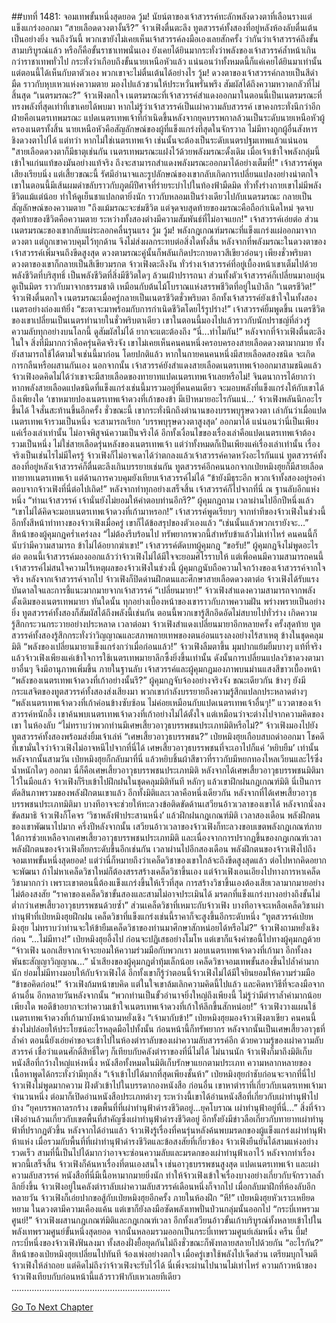 ##บทที่ 1481: จอมเทพขั้นหนึ่งสุดยอด
วู้ม!
นัยน์ตาของเจ้าสวรรค์ทะลักพลังดวงตาที่เลือนรางแต่แข็งแกร่งออกมา
“สายเลือดดวงตางั้นรึ?”
จ้าวเฟิงตื่นตะลึง
ทูตสวรรค์ทั้งสองที่อยู่หลังห้องลับตื่นเต้นเป็นอย่างยิ่ง
จนถึงวันนี้ พวกเขายังไม่เคยเห็นเจ้าสวรรค์ลงมือเองเลยสักครั้ง
ว่ากันว่าเจ้าสวรรค์ถึงขั้นสามบริบูรณ์แล้ว หรือก็คือขั้นราชาเทพนั่นเอง
ยังเคยได้ยินมากระทั่งว่าพลังของเจ้าสวรรค์ล้ำหน้าเกินกว่าราชาเทพทั่วไป กระทั่งว่าเกือบถึงขั้นนายเหนือหัวแล้ว
แน่นอนว่าทั้งหมดนี้ก็แค่เคยได้ยินมาเท่านั้น
แต่ตอนนี้ได้เห็นกับตาตัวเอง พวกเขาจะไม่ตื่นเต้นได้อย่างไร
วู้ม!
ดวงตาของเจ้าสวรรค์กลายเป็นสีดำมืด ราวกับหุบเหวแห่งความตาย มองไปแล้วชวนให้ประหวั่นพรั่นพรึง สัมผัสได้ถึงความหวาดกลัวที่ไม่สิ้นสุด
“เนตรมรณะ?”
จ้าวเฟิงตกใจ
เนตรมรณะที่เจ้าสวรรค์สำแดงออกมาในตอนนี้เป็นเนตรมรณะที่ทรงพลังที่สุดเท่าที่เขาเคยได้พบมา
หากไม่รู้ว่าเจ้าสวรรค์เป็นเผ่าความลับสวรรค์ เขาคงกระทั่งนึกว่าอีกฝ่ายคือเนตรเทพมรณะ
แปดเนตรเทพเจ้าที่กำเนิดขึ้นหลังจากยุคบรรพกาลล้วนเป็นระดับนายเหนือหัวผู้ครองเนตรทั้งสิ้น นายเหนือหัวคือสัญลักษณ์ของผู้ที่แข็งแกร่งที่สุดในจักรวาล ไม่มีทางถูกผู้อื่นสังหารชิงดวงตาไปได้
แต่ทว่า หากไม่ใช่เนตรเทพเจ้า เช่นนั้นจะต้องเป็นระดับเนตรปฐมเทพแล้วแน่นอน
"สายเลือดดวงตาก็มีธาตุเช่นกัน เนตรเทพมรณะแฝงไว้ด้วยพลังมรณะดั้งเดิม เมื่อเจ้าเข้าใจพลังกลุ่มนี้ เข้าใจแก่นแท้ของมันอย่างแท้จริง ถึงจะสามารถสำแดงพลังมรณะออกมาได้อย่างเต็มที่!"
เจ้าสวรรค์พูดเสียงเรียบนิ่ง
แต่เสี้ยวขณะนี้ รัศมีอำนาจและรูปลักษณ์ของเขากลับเกิดการเปลี่ยนแปลงอย่างน่าตกใจ
เขาในตอนนี้มีเส้นผมดำขลับราวกับภูตผีปีศาจที่ร่ายระบำไปในท้องฟ้ามืดมิด
ทั่วทั้งร่างกายเขาไม่มีพลังชีวิตแม้แต่น้อย ทำให้ดูเย็นชาแปลกตายิ่งนัก ราวกับหลอมเป็นร่างเดียวไปกับเนตรมรณะ กลายเป็นสัญลักษณ์ของความตาย
"ถึงแม้มรณะจะข่มชีวิต แต่จุดจบสุดท้ายของมรณะคือถือกำเนิดใหม่ จุดจบสุดท้ายของชีวิตคือความตาย ระหว่างทั้งสองต่างมีความสัมพันธ์ที่ไม่อาจแยก!"
เจ้าสวรรค์เอ่ยต่อ ส่วนเนตรมรณะของเขากลับแผ่ระลอกคลื่นรุนแรง
วู้ม วู้ม!
พลังกฎเกณฑ์มรณะที่แข็งแกร่งแผ่ออกมาจากดวงตา แต่ถูกเขาควบคุมไว้ทุกด้าน จึงไม่ส่งผลกระทบต่อสิ่งใดทั้งสิ้น
หลังจากที่พลังมรณะในดวงตาของเจ้าสวรรค์เพิ่มจนถึงขีดสูงสุด ดวงตามรณะคู่นั้นก็พลันเกิดประกายดาวสีเขียวอ่อนๆ
เพียงชั่วพริบตา ดวงตาของเขาก็กลายเป็นสีเขียวมรกต
จ้าวเฟิงตะลึงงัน ทั่วร่างเจ้าสวรรค์ที่อยู่เบื้องหน้าเขาเต็มไปด้วยพลังชีวิตที่บริสุทธิ์ เป็นพลังชีวิตที่สิ่งมีชีวิตใดๆ ล้วนเฝ้าปรารถนา
ส่วนทั้งตัวเจ้าสวรรค์ก็เปลี่ยนมาอบอุ่นดูเป็นมิตร ราวกับมาจากธรรมชาติ เหมือนกับต้นไม้โบราณแห่งสรรพชีวิตที่อยู่ในป่าลึก
“เนตรชีวิต!”
จ้าวเฟิงตื่นตกใจ
เนตรมรณะเมื่อครู่กลายเป็นเนตรชีวิตชั่วพริบตา
อีกทั้งเจ้าสวรรค์ยังเข้าใจในทั้งสองเนตรอย่างถ่องแท้ยิ่ง
“ชะตาจะมาพร้อมกับการกำเนิดชีวิตโดยไร้รูปร่าง!”
เจ้าสวรรค์ยิ้มพูดขึ้น
เนตรชีวิตของเขาเปลี่ยนเป็นเนตรทำนายในชั่วพริบตาเดียว
เขาในตอนนี้มองไปแล้วราวกับนักปราชญ์ที่ล่วงรู้ความลับทุกอย่างบนโลกนี้ ดูสัมผัสไม่ได้ ยากจะแตะต้องถึง
“นี่...ทำไมกัน!”
หลังจากที่จ้าวเฟิงตื่นตะลึงในใจ สิ่งที่มีมากกว่าคือครุ่นคิดจริงจัง
เขาไม่เคยเห็นคนคนหนึ่งครอบครองสายเลือดดวงตามากมาย ทั้งยังสามารถใช้ได้ตามใจเช่นนี้มาก่อน
โดยปกติแล้ว หากในกายคนคนหนึ่งมีสายเลือดสองชนิด จะเกิดการกลืนหรือผสานกันเอง
นอกจากนั้น เจ้าสวรรค์ยังสำแดงสายเลือดเนตรเทพเจ้าออกมาสามชนิดแล้ว
จ้าวเฟิงอดคิดไม่ได้ว่าเขาจะมีสายเลือดของทายาทแปดเนตรเทพเจ้าเลยหรือไม่!
จินตนาการได้ยากว่าหากพลังสายเลือดแปดชนิดที่แข็งแกร่งเช่นนี้มารวมอยู่ที่คนคนเดียว จะมอบพลังที่แข็งแกร่งให้กับเขาได้ถึงเพียงใด
‘เขาหมายปองเนตรเทพเจ้าดวงที่เก้าของข้า มีเป้าหมายอะไรกันแน่...’
จ้าวเฟิงพลันนึกอะไรขึ้นได้ ใจสั่นสะท้านขึ้นอีกครั้ง
ชั่วขณะนี้ เขากระทั่งนึกถึงตำนานของบรรพบุรุษดวงตา
เล่ากันว่าเมื่อแปดเนตรเทพเจ้ารวมเป็นหนึ่ง จะสามารถเรียก ‘บรรพบุรุษดวงตาสูงสุด’ ออกมาได้
แน่นอนว่านี่เป็นเพียงแค่เรื่องเล่าเท่านั้น ไม่อาจพิสูจน์ความเป็นจริงได้ อีกทั้งเงื่อนไขของเรื่องเล่าคือแปดเนตรเทพเจ้าต้องรวมเป็นหนึ่ง ไม่ใช่สายเลือดรุ่นหลังของเนตรเทพเจ้า
แต่ว่าทั้งหมดก็เป็นเพียงแค่เรื่องเล่าเท่านั้น เรื่องจริงเป็นเช่นไรไม่มีใครรู้
จ้าวเฟิงก็ไม่อาจเดาได้ว่าตกลงแล้วเจ้าสวรรค์คาดหวังอะไรกันแน่
ทูตสวรรค์ทั้งสองที่อยู่หลังเจ้าสวรรค์ก็ตื่นตะลึงเกินบรรยายเช่นกัน
ทูตสวรรค์อีกคนนอกจากเป่ยหมิงฮุยก็มีสายเลือดทายาทเนตรเทพเจ้า แต่ด้านการควบคุมยังเทียบเจ้าสวรรค์ไม่ได้
“ข้ายังมีธุระอีก พวกเจ้าทั้งสองอยู่รอคำตอบจากจ้าวเฟิงที่นี่ต่อไปเถิด!”
หลังจากทำทุกอย่างเสร็จสิ้น เจ้าสวรรค์ก็ไปจากที่นี่
ณ ฐานลับอีกแห่งหนึ่ง
“ท่านเจ้าสวรรค์ เจ้านั่นยังไม่ยอมให้คำตอบท่านอีกรึ?”
ผู้คุมกฎถาม
เวลาผ่านไปอีกปีหนึ่งแล้ว
“เขาไม่ได้คิดจะมอบเนตรเทพเจ้าดวงที่เก้ามาหรอก!”
เจ้าสวรรค์พูดเรียบๆ
จากท่าทีของจ้าวเฟิงในช่วงนี้ อีกทั้งสีหน้าท่าทางของจ้าวเฟิงเมื่อครู่ เขาก็ได้ข้อสรุปของตัวเองแล้ว
“เช่นนั้นแล้วพวกเรายังจะ…”
สีหน้าของผู้คุมกฎคร่ำเคร่งลง
“ไม่ต้องรีบร้อนไป ทรัพยากรพวกนี้สำหรับข้าแล้วไม่เท่าไหร่ คนคนนี้ก็นับว่ามีความสามารถ ข้าไม่ได้อยากฆ่าเขา!”
เจ้าสวรรค์ตัดบทผู้คุมกฎ
“ขอรับ!”
ผู้คุมกฎจึงไม่พูดอะไรต่อ
ตอนนี้เจ้าสวรรค์มองออกแล้วว่าจ้าวเฟิงไม่ได้มีใจจะยอมศิโรราบให้
แต่เพื่อคนมีความสามารถคนนี้ เจ้าสวรรค์ไม่สนใจความไร้เหตุผลของจ้าวเฟิงในช่วงนี้ ผู้คุมกฎนับถือความใจกว้างของเจ้าสวรรค์จากใจจริง
หลังจากเจ้าสวรรค์จากไป
จ้าวเฟิงก็ปิดด่านฝึกตนและศึกษาสายเลือดดวงตาต่อ
จ้าวเฟิงได้รับแรงบันดาลใจและการชี้แนะมากมายจากเจ้าสวรรค์
“เปลี่ยนมายา!”
จ้าวเฟิงสำแดงความสามารถจากพลังดั้งเดิมของเนตรเทพมายา
ทันใดนั้น ทุกอย่างเบื้องหน้าของเขาราวกับภาพความฝัน พร่างพรายเป็นอย่างยิ่ง
ทูตสวรรค์ทั้งสองก็สัมผัสได้ถึงพลังนี้เช่นกัน ตอนนี้พวกเขารู้สึกอึดอัดไม่สบายไปทั่วร่าง เกิดความรู้สึกกระวนกระวายอย่างประหลาด
เวลาต่อมา จ้าวเฟิงสำแดงเปลี่ยนมายาอีกหลายครั้ง
ครั้งสุดท้าย ทูตสวรรค์ทั้งสองรู้สึกกระทั่งว่าวิญญาณและสภาพกายเทพของตนอ่อนแรงลงอย่างไร้สาเหตุ
ข้างในชุดคลุมมิติ
“พลังของเปลี่ยนมายาแข็งแกร่งกว่าเมื่อก่อนแล้ว!”
จ้าวเฟิงลืมตาขึ้น มุมปากแย้มยิ้มบางๆ
แท้ที่จริงแล้วจ้าวเฟิงเพียงแค่เข้าใจการใช้เนตรเทพมายาลึกซึ้งยิ่งขึ้นเท่านั้น ดังนั้นการเปลี่ยนแปลงวิชาดวงตามายาอื่นๆ จึงมีอานุภาพเพิ่มขึ้น
ภายในฐานลับ
เจ้าสวรรค์และผู้คุมกฎมองภาพบนม่านแสงสีขาวเบื้องหน้า
“พลังของเนตรเทพเจ้าดวงที่เก้าอย่างนั้นรึ?”
ผู้คุมกฎจับจ้องอย่างจริงจัง
ขณะเดียวกัน ข้างๆ ยังมีกระแสจิตของทูตสวรรค์ทั้งสองส่งเสียงมา พวกเขากำลังบรรยายถึงความรู้สึกแปลกประหลาดต่างๆ
“พลังเนตรเทพเจ้าดวงที่เก้าค่อนข้างซับซ้อน ไม่ค่อยเหมือนกับแปดเนตรเทพเจ้าอื่นๆ!”
แววตาของเจ้าสวรรค์หนักอึ้ง
เขาค้นพบเนตรเทพเจ้าดวงที่เก้าอย่างไม่ได้ตั้งใจ แต่เหมือนว่าจะต่างไปจากความคิดของเขา
ในห้องลับ
“ไม่ทราบว่าพวกท่านมีเศษเสี้ยวอาวุธบรรพชนประเภทมิติหรือไม่?”
จ้าวเฟิงมองไปยังทูตสวรรค์ทั้งสองพร้อมส่งยิ้มเจ้าเล่ห์
“เศษเสี้ยวอาวุธบรรพชน?”
เป่ยหมิงฮุยเกือบสบถด่าออกมา
โชคดีที่เขามั่นใจว่าจ้าวเฟิงไม่อาจหนีไปจากที่นี่ได้ เศษเสี้ยวอาวุธบรรพชนที่จะเอาไปก็แค่ ‘หยิบยืม’ เท่านั้น
หลังจากนั้นสามวัน เป่ยหมิงฮุยก็กลับมาที่นี่ แล้วหยิบชิ้นผ้าสีขาวที่ราวกับมีหยกทองไหลเวียนและไร้ซึ่งน้ำหนักใดๆ ออกมา
นี่ก็คือเศษเสี้ยวอาวุธบรรพชนประเภทมิติ
หลังจากได้เศษเสี้ยวอาวุธบรรพชนมิติมาไว้ในมือแล้ว จ้าวเฟิงก็รีบเข้าไปฝึกฝนในชุดคลุมมิติทันที
หลักๆ แล้วเขาฝึกฝนกฎเกณฑ์มิติ นี่เป็นการตัดสินภาพรวมของพลังฝึกตนเขาแล้ว
อีกทั้งมิติและเวลาคือหนึ่งเดียวกัน หลังจากที่ได้เศษเสี้ยวอาวุธบรรพชนประเภทมิติมา บางทีอาจจะช่วยให้ทะลวงข้อติดขัดด้านเสวียนอ้าวเวลาของเขาได้
หลังจากนั่งลงขัดสมาธิ จ้าวเฟิงก็โคจร ‘วิชาพลังฟ้าประสานหนึ่ง’ แล้วฝึกฝนกฎเกณฑ์มิติ
เวลาสองเดือน พลังฝึกตนของเขาพัฒนาไปมาก
ครึ่งปีหลังจากนั้น เสวียนอ้าวเวลาของจ้าวเฟิงก็ทะลวงขอบเขตพลังกฎเกณฑ์ภายใต้การช่วยเหลือจากเศษเสี้ยวอาวุธบรรพชนประเภทมิติ
และเนื่องจากการปรากฏขึ้นของกฎเกณฑ์เวลา พลังฝึกตนของจ้าวเฟิงก็ยกระดับขึ้นอีกเช่นกัน
เวลาผ่านไปอีกสองเดือน พลังฝึกตนของจ้าวเฟิงไปถึงจอมเทพขั้นหนึ่งสุดยอด!
แต่ว่านี่ก็หมายถึงว่าเคล็ดวิชาของเขาใกล้จะถึงขีดสูงสุดแล้ว
ต่อไปหากคิดอยากจะพัฒนา ถ้าไม่หาเคล็ดวิชาใหม่ก็ต้องสรรสร้างเคล็ดวิชาขึ้นเอง
แต่จ้าวเฟิงเอนเอียงไปทางการหาเคล็ดวิชามากกว่า เพราะเขาตอนนี้ต้องแข็งแกร่งขึ้นให้เร็วที่สุด การสร้างวิชาขึ้นเองต้องเสียเวลามากมายอย่างไม่ต้องสงสัย
“ราคาของเคล็ดวิชาขั้นสองและสามไม่อาจประเมินได้ มรดกที่แข็งแกร่งบางอย่างถึงขั้นไม่ต่ำกว่าเศษเสี้ยวอาวุธบรรพชนด้วยซ้ำ”
ส่วนเคล็ดวิชาที่เหมาะกับจ้าวเฟิง บางทีอาจจะเหลือเคล็ดวิชาเผ่าทำนุฟ้าที่เป่ยหมิงฮุยฝึกฝน เคล็ดวิชาที่แข็งแกร่งเช่นนี้ราคาก็จะสูงขึ้นอีกระดับหนึ่ง
“ทูตสวรรค์เป่ยหมิงฮุย ไม่ทราบว่าท่านจะให้ข้ายืมเคล็ดวิชาของท่านมาศึกษาสักหน่อยได้หรือไม่?”
จ้าวเฟิงถามหยั่งเชิงก่อน
“…ไม่มีทาง!”
เป่ยหมิงฮุยอึ้งไป ก่อนจะปฏิเสธอย่างโมโห
แต่เขาก็แจ้งคำขอนี้ไปทางผู้คุมกฎด้วย
“จ้าวเฟิง นอกเสียจากเจ้าจะยอมให้ความร่วมมือกับพวกเรา มอบเนตรเทพเจ้าดวงที่เก้ามา อีกทั้งลงพันธะสัญญาวิญญาณ...”
น้ำเสียงของผู้คุมกฎต่ำทุ้มเล็กน้อย
เคล็ดวิชาจอมเทพขั้นสองขึ้นไปล้ำค่ามากนัก ย่อมไม่มีทางมอบให้กับจ้าวเฟิงได้
อีกทั้งเขาก็รู้ว่าตอนนี้จ้าวเฟิงไม่ได้มีใจยินยอมให้ความร่วมมือ
“ข้าขอคิดก่อน!”
จ้าวเฟิงก้มหน้าขบคิด
แต่ในใจเขาล้มเลิกความคิดนี้ไปแล้ว และคิดหาวิธีที่จะลงมือจากด้านอื่น
อีกหลายวันหลังจากนั้น
“พวกท่านเป็นขั้วอำนาจยิ่งใหญ่ถึงเพียงนี้ ไม่รู้ว่ามีตำราล้ำค่ามากน้อยเพียงใด พอดีข้าอยากจะทำความเข้าใจเนตรเทพเจ้าดวงที่เก้าให้ลึกขึ้นสักหน่อย!”
จ้าวเฟิงวางแผนใช้เนตรเทพเจ้าดวงที่เก้ามาบังหน้าถามหยั่งเชิง
“เจ้ามากับข้า!”
เป่ยหมิงฮุยมองจ้าวเฟิงตาเขียว
คนคนนี้ช่างไม่ปล่อยให้ประโยชน์อะไรหลุดมือไปทั้งนั้น ก่อนหน้านี้ก็ทรัพยากร หลังจากนั้นเป็นเศษเสี้ยวอาวุธที่ล้ำค่า ตอนนี้ยังเอ่ยคำขอจะเข้าไปในห้องตำราลับของเผ่าความลับสวรรค์อีก
ด้วยความรู้ของเผ่าความลับสวรรค์ เชื่อว่าแดนศักดิ์สิทธิ์ใดๆ ก็เทียบกับคลังตำราของที่นี่ไม่ได้
ไม่นานนัก จ้าวเฟิงก็มาถึงมิติเก็บหนังสือที่กว้างใหญ่แห่งหนึ่ง
หนังสือทั้งหมดในมิติเก็บรักษาแยกตามประเภท ความหลากหลายของเนื้อหาพูดได้กระทั่งว่ามีทุกสิ่ง
“เจ้าเข้าไปได้มากที่สุดเพียงชั้นห้า”
เป่ยหมิงฮุยกำชับก่อนจะจากที่นี่ไป
จ้าวเฟิงไม่พูดมากความ ฝังตัวเข้าไปในบรรดากองหนังสือ
ก่อนอื่น เขาหาตำราที่เกี่ยวกับเนตรเทพเจ้ามาจำนวนหนึ่ง
ต่อมาก็เปิดอ่านหนังสือประเภทต่างๆ
ระหว่างนี้เขาได้อ่านหนังสือที่เกี่ยวกับเผ่าทำนุฟ้าไปบ้าง
“ยุคบรรพกาลรกร้าง เขตพื้นที่ที่เผ่าทำนุฟ้าดำรงชีวิตอยู่...ยุคโบราณ เผ่าทำนุฟ้าอยู่ที่นี่...”
สิ่งที่จ้าวเฟิงอ่านล้วนเกี่ยวกับเขตพื้นที่สำคัญซึ่งเผ่าทำนุฟ้าดำรงชีวิตอยู่ อีกทั้งยังมีข่าวลือเกี่ยวกับทายาทเผ่าทำนุฟ้าที่ปรากฏตัวขึ้น
หลังจากได้อ่านแล้ว จ้าวเฟิงรู้เรื่องที่คนรุ่นหลังค้นพบมรดกของผู้แข็งแกร่งเผ่าทำนุฟ้าห้าแห่ง
เมื่อรวมกับพื้นที่ที่เผ่าทำนุฟ้าดำรงชีวิตและข้อสงสัยที่เกี่ยวข้อง จ้าวเฟิงยืนยันได้สามแห่งอย่างรวดเร็ว
สามที่นี้เป็นไปได้มากว่าอาจจะซ่อนความลับและมรดกของเผ่าทำนุฟ้าเอาไว้
หลังจากทำเรื่องพวกนี้เสร็จสิ้น จ้าวเฟิงก็ค้นหาเรื่องที่ตนเองสนใจ เช่นอาวุธบรรพชนสูงสุด แปดเนตรเทพเจ้า และเผ่าความลับสวรรค์
หนังสือที่นี่มีเนื้อหามากมายยิ่งนัก ทำให้จ้าวเฟิงเข้าใจเรื่องบางอย่างเกี่ยวกับจักรวาลล้ำลึกยิ่งขึ้น
จ้าวเฟิงอยู่ในคลังตำราลับเผ่าความลับสวรรค์เดือนหนึ่งก็จากไป
เมื่อกลับมาฝึกที่ห้องลับอีกหลายวัน จ้าวเฟิงก็เอ่ยปากขอสู้กับเป่ยหมิงฮุยอีกครั้ง
ภายในห้องฝึก
“หึ!”
เป่ยหมิงฮุยหัวเราะเหยียดหยาม ในดวงตามีความเคืองแค้น แต่เขาก็ยังลงมือซัดพลังเทพปั่นป่วนกลุ่มนั้นออกไป
“กระบี่เทพรวมศูนย์!”
จ้าวเฟิงผสานกฎเกณฑ์มิติและกฎเกณฑ์เวลา อีกทั้งเสวียนอ้าวขั้นเก้าบริบูรณ์ทั้งหลายเข้าไปในพลังเทพรวมศูนย์ขั้นหนึ่งสุดยอด จากนั้นหลอมรวมออกเป็นกระบี่เทพรวมศูนย์เล่มหนึ่ง
ครืน บึ้ม!
กระบี่หนึ่งของจ้าวเฟิงฟันลงมา ทั้งสองฝั่งยื้อยุดกันไม่ถึงชั่วขณะก็พังทลายสลายไปด้วยกัน
“อะไรกัน?”
สีหน้าของเป่ยหมิงฮุยเปลี่ยนไปทันที จ้องเพ่งอย่างตกใจ
เมื่อครู่เขาใช้พลังไปเจ็ดส่วน เตรียมบุกโจมตีจ้าวเฟิงให้ล่าถอย
แต่คิดไม่ถึงว่าจ้าวเฟิงจะรับไว้ได้
นี่เพิ่งจะผ่านไปนานไม่เท่าไหร่ ความก้าวหน้าของจ้าวเฟิงเทียบกับก่อนหน้านี้แล้วราวฟ้ากับเหวเลยทีเดียว
………………………………………………………


[Go To Next Chapter]( ./338.md)